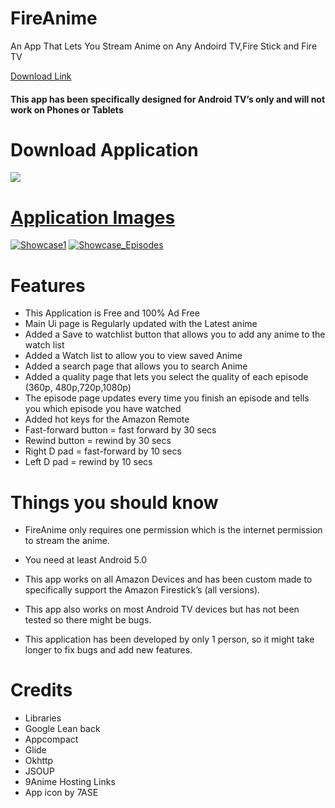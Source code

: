 # FireAnime
An App That Lets You Stream Anime on Any Andoird TV,Fire Stick and Fire TV

<a href= "https://github.com/XenTeckzX/FireAnime/raw/master/FireAnimverVersion1.6.apk">Download Link</A>
<h4>This app has been specifically designed for Android TV’s only and will not work on Phones or Tablets</h4>

# Download Application

<a href="https://github.com/XenTeckzX/FireAnime/raw/master/FireAnimverVersion1.6.apk"><img src = "https://a2.fdlstatic.com/451/bundles/downloadcore/images/header/text-logo@2x.png"/>
  
# Application Images

<a href='https://postimg.cc/image/c8c6xljsr/' target='_blank'><img src='https://s9.postimg.cc/bvksrf1j3/Showcase1.jpg' border='0' alt='Showcase1'/></a>
<a href='https://postimages.org/' target='_blank'><img src='https://s9.postimg.cc/4gvgyxd1r/Showcase_Episodes.jpg' border='0' alt='Showcase_Episodes'/></a>

# Features

* This Application is Free and 100% Ad Free
* Main Ui page is Regularly updated with the Latest anime
* Added a Save to watchlist button that allows you to add any anime to the watch list
* Added a Watch list to allow you to view saved Anime
* Added a search page that allows you to search Anime
* Added a quality page that lets you select the quality of each episode (360p, 480p,720p,1080p)
* The episode page updates every time you finish an episode and tells you which episode you have watched
* Added hot keys for the Amazon Remote 
* Fast-forward button = fast forward by 30 secs
* Rewind button = rewind by 30 secs
* Right D pad = fast-forward by 10 secs
* Left D pad = rewind by 10 secs

# Things you should know
* FireAnime only requires one permission which is the internet permission to stream the anime.
* You need at least Android 5.0
* This app works on all Amazon Devices and has been custom made to specifically support the Amazon Firestick’s (all versions).
* This app also works on most Android TV devices but has not been tested so there might be bugs.

* This application has been developed by only 1 person, so it might take longer to fix bugs and add new features.

# Credits
* Libraries
* Google Lean back
* Appcompact
* Glide
* Okhttp
* JSOUP
* 9Anime Hosting Links
* App icon by 7ASE

